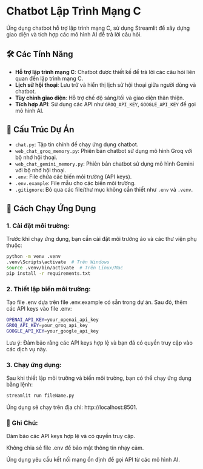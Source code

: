 # Chatbot Lập Trình Mạng C

Ứng dụng chatbot hỗ trợ lập trình mạng C, sử dụng Streamlit để xây dựng giao diện và tích hợp các mô hình AI để trả lời câu hỏi.

## 🛠️ Các Tính Năng

- **Hỗ trợ lập trình mạng C**: Chatbot được thiết kế để trả lời các câu hỏi liên quan đến lập trình mạng C.
- **Lịch sử hội thoại**: Lưu trữ và hiển thị lịch sử hội thoại giữa người dùng và chatbot.
- **Tùy chỉnh giao diện**: Hỗ trợ chế độ sáng/tối và giao diện thân thiện.
- **Tích hợp API**: Sử dụng các API như `GROQ_API_KEY`, `GOOGLE_API_KEY` để gọi mô hình AI.

## 📂 Cấu Trúc Dự Án

- `chat.py`: Tập tin chính để chạy ứng dụng chatbot.
- `web_chat_groq_memory.py`: Phiên bản chatbot sử dụng mô hình Groq với bộ nhớ hội thoại.
- `web_chat_gemini_memory.py`: Phiên bản chatbot sử dụng mô hình Gemini với bộ nhớ hội thoại.
- `.env`: File chứa các biến môi trường (API keys).
- `.env.example`: File mẫu cho các biến môi trường.
- `.gitignore`: Bỏ qua các file/thư mục không cần thiết như `.env` và `.venv`.

## 🚀 Cách Chạy Ứng Dụng

### 1. **Cài đặt môi trường**:

Trước khi chạy ứng dụng, bạn cần cài đặt môi trường ảo và các thư viện phụ thuộc:

```bash
python -m venv .venv
.venv\Scripts\activate  # Trên Windows
source .venv/bin/activate  # Trên Linux/Mac
pip install -r requirements.txt
```

### 2. **Thiết lập biến môi trường**:

Tạo file .env dựa trên file .env.example có sẵn trong dự án. Sau đó, thêm các API keys vào file .env:

```bash
OPENAI_API_KEY=your_openai_api_key
GROQ_API_KEY=your_groq_api_key
GOOGLE_API_KEY=your_google_api_key
```

Lưu ý: Đảm bảo rằng các API keys hợp lệ và bạn đã có quyền truy cập vào các dịch vụ này.

### 3. **Chạy ứng dụng**:

Sau khi thiết lập môi trường và biến môi trường, bạn có thể chạy ứng dụng bằng lệnh:

```bash
streamlit run fileName.py
```

Ứng dụng sẽ chạy trên địa chỉ: http://localhost:8501.

### **📜 Ghi Chú**:

Đảm bảo các API keys hợp lệ và có quyền truy cập.

Không chia sẻ file .env để bảo mật thông tin nhạy cảm.

Ứng dụng yêu cầu kết nối mạng ổn định để gọi API từ các mô hình AI.

